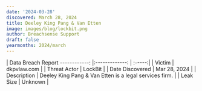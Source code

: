 ```yaml
---
date: '2024-03-28'
discovered: March 28, 2024
title: Deeley King Pang & Van Etten
image: images/blog/lockbit.png
author: Breachsense Support
draft: false
yearmonths: 2024/march
---
```



| Data Breach Report
------------:     |:-------------:    | :-----:|
| Victim      | dkpvlaw.com      | 
| Threat Actor      | LockBit      | 
| Date Discovered      | Mar 28, 2024      | 
| Description      | Deeley King Pang & Van Etten is a legal services firm.      | 
| Leak Size      | Unknown      | 

